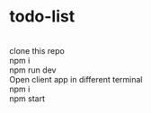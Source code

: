 # todo-list
<br />
clone this repo
<br />
npm i 
<br />
npm run dev 
<br />
Open client app in different terminal
<br />
npm i 
<br />
npm start 
<br />
